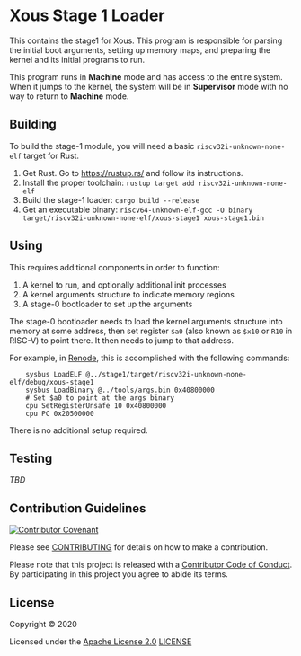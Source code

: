 # Xous Stage 1 Loader

This contains the stage1 for Xous.  This program is responsible for
parsing the initial boot arguments, setting up memory maps, and
preparing the kernel and its initial programs to run.

This program runs in **Machine** mode and has access to the entire system.  When it jumps to the kernel, the system will be in **Supervisor** mode with no way to return to **Machine** mode.

## Building

To build the stage-1 module, you will need a basic `riscv32i-unknown-none-elf` target for Rust.

1. Get Rust.  Go to https://rustup.rs/ and follow its instructions.
2. Install the proper toolchain: `rustup target add riscv32i-unknown-none-elf`
3. Build the stage-1 loader: `cargo build --release`
4. Get an executable binary: `riscv64-unknown-elf-gcc -O binary target/riscv32i-unknown-none-elf/xous-stage1 xous-stage1.bin`

## Using

This requires additional components in order to function:

1. A kernel to run, and optionally additional init processes
2. A kernel arguments structure to indicate memory regions
3. A stage-0 bootloader to set up the arguments

The stage-0 bootloader needs to load the kernel arguments structure into memory at some address, then set register `$a0` (also known as `$x10` or `R10` in RISC-V) to point there.  It then needs to jump to that address.

For example, in [Renode](https://github.com/renode/renode/), this is accomplished with the following commands:

```
    sysbus LoadELF @../stage1/target/riscv32i-unknown-none-elf/debug/xous-stage1
    sysbus LoadBinary @../tools/args.bin 0x40800000
    # Set $a0 to point at the args binary
    cpu SetRegisterUnsafe 10 0x40800000
    cpu PC 0x20500000
```

There is no additional setup required.

## Testing

_TBD_

## Contribution Guidelines

[![Contributor Covenant](https://img.shields.io/badge/Contributor%20Covenant-v2.0%20adopted-ff69b4.svg)](CODE_OF_CONDUCT.md)

Please see [CONTRIBUTING](CONTRIBUTING.md) for details on
how to make a contribution.

Please note that this project is released with a
[Contributor Code of Conduct](CODE_OF_CONDUCT.md).
By participating in this project you agree to abide its terms.

## License

Copyright © 2020

Licensed under the [Apache License 2.0](http://opensource.org/licenses/Apache-2.0) [LICENSE](LICENSE)
